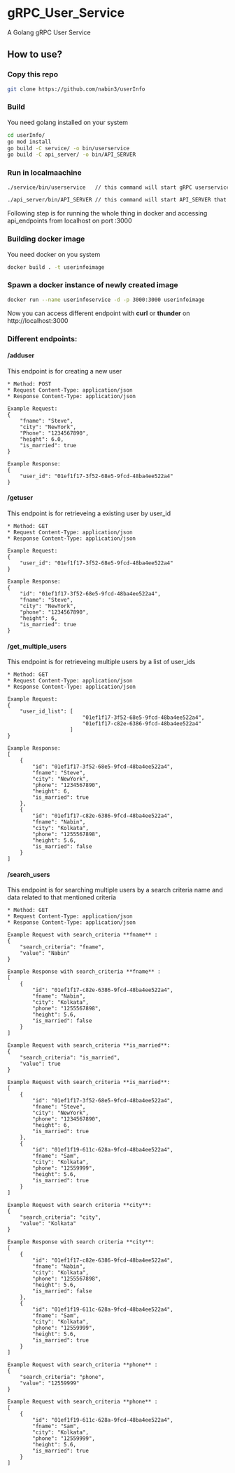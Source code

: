 # gRPC_User_Service
A Golang gRPC User Service

## How to use?

### Copy this repo
```bash
git clone https://github.com/nabin3/userInfo
```
### Build 
You need golang installed on your system 

```bash
cd userInfo/
go mod install
go build -C service/ -o bin/userservice
go build -C api_server/ -o bin/API_SERVER
```
### Run in localmaachine
```bash
./service/bin/userservice   // this command will start gRPC userservice that will listen on port :8080

./api_server/bin/API_SERVER // this command will start API_SERVER that will connect to gRPC userservice on port :8080 and serve on port :3000, accesible from **curl**, **thunder-client** or **postman**
```
Following step is for running the whole thing in docker and accessing api_endpoints from localhost on port :3000 
### Building docker image
You need docker on you system
```bash
docker build . -t userinfoimage
```

### Spawn a docker instance of newly created image
```bash
docker run --name userinfoservice -d -p 3000:3000 userinfoimage
```
Now you can access different endpoint with **curl** or **thunder** on http://localhost:3000

### Different endpoints:

#### /adduser 
This endpoint is for creating a new user

    * Method: POST
    * Request Content-Type: application/json
    * Response Content-Type: application/json
    
    Example Request:
    {
        "fname": "Steve",
        "city": "NewYork",
        "Phone": "1234567890",
        "height": 6.0,
        "is_married": true
    } 
        
    Example Response:
    {
        "user_id": "01ef1f17-3f52-68e5-9fcd-48ba4ee522a4"
    }  

#### /getuser
This endpoint is for retrieveing a existing user by user_id

    * Method: GET
    * Request Content-Type: application/json
    * Response Content-Type: application/json
    
    Example Request:
    {
        "user_id": "01ef1f17-3f52-68e5-9fcd-48ba4ee522a4"
    }    

    Example Response:
    {
        "id": "01ef1f17-3f52-68e5-9fcd-48ba4ee522a4",
        "fname": "Steve",
        "city": "NewYork",
        "phone": "1234567890",
        "height": 6,
        "is_married": true
    }
 
#### /get_multiple_users
This endpoint is for retrieveing multiple users by a list of user_ids

    * Method: GET
    * Request Content-Type: application/json
    * Response Content-Type: application/json
    
    Example Request:
    {
        "user_id_list": [
                            "01ef1f17-3f52-68e5-9fcd-48ba4ee522a4",
                            "01ef1f17-c82e-6386-9fcd-48ba4ee522a4"
                        ]
    } 

    Example Response:
    [
        {
            "id": "01ef1f17-3f52-68e5-9fcd-48ba4ee522a4",
            "fname": "Steve",
            "city": "NewYork",
            "phone": "1234567890",
            "height": 6,
            "is_married": true
        },
        {
            "id": "01ef1f17-c82e-6386-9fcd-48ba4ee522a4",
            "fname": "Nabin",
            "city": "Kolkata",
            "phone": "1255567898",
            "height": 5.6,
            "is_married": false
        }
    ]
 
 #### /search_users
This endpoint is for searching multiple users by a search criteria name and data related to that mentioned criteria

    * Method: GET
    * Request Content-Type: application/json
    * Response Content-Type: application/json
    
    Example Request with search_criteria **fname** : 
    {
        "search_criteria": "fname",
        "value": "Nabin"
    }
       
    Example Response with search_criteria **fname** : 
    [
        {
            "id": "01ef1f17-c82e-6386-9fcd-48ba4ee522a4",
            "fname": "Nabin",
            "city": "Kolkata",
            "phone": "1255567898",
            "height": 5.6,
            "is_married": false
        }
    ]    

    Example Request with search_criteria **is_married**:
    {
        "search_criteria": "is_married",
        "value": true
    }

    Example Request with search_criteria **is_married**:
    [
        {
            "id": "01ef1f17-3f52-68e5-9fcd-48ba4ee522a4",
            "fname": "Steve",
            "city": "NewYork",
            "phone": "1234567890",
            "height": 6,
            "is_married": true
        },
        {
            "id": "01ef1f19-611c-628a-9fcd-48ba4ee522a4",
            "fname": "Sam",
            "city": "Kolkata",
            "phone": "12559999",
            "height": 5.6,
            "is_married": true
        }
    ]  

    Example Request with search criteria **city**:
    {
        "search_criteria": "city",
        "value": "Kolkata"
    }
        
    Example Response with search criteria **city**:
    [
        {
            "id": "01ef1f17-c82e-6386-9fcd-48ba4ee522a4",
            "fname": "Nabin",
            "city": "Kolkata",
            "phone": "1255567898",
            "height": 5.6,
            "is_married": false
        },
        {
            "id": "01ef1f19-611c-628a-9fcd-48ba4ee522a4",
            "fname": "Sam",
            "city": "Kolkata",
            "phone": "12559999",
            "height": 5.6,
            "is_married": true
        }
    ]

    Example Request with search_criteria **phone** :
    {
        "search_criteria": "phone",
        "value": "12559999"
    }

    Example Request with search_criteria **phone** :
    [
        {
            "id": "01ef1f19-611c-628a-9fcd-48ba4ee522a4",
            "fname": "Sam",
            "city": "Kolkata",
            "phone": "12559999",
            "height": 5.6,
            "is_married": true
        }
    ]